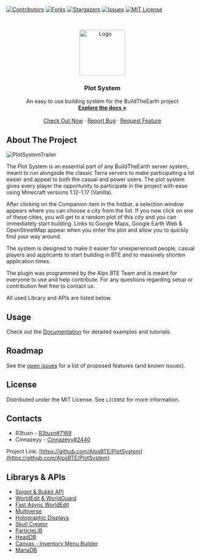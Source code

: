 [![Contributors][contributors-shield]][contributors-url]
[![Forks][forks-shield]][forks-url]
[![Stargazers][stars-shield]][stars-url]
[![Issues][issues-shield]][issues-url]
[![MIT License][license-shield]][license-url]


<!-- PROJECT LOGO -->

<br />

<p align="center">
  <a href="https://github.com/AlpsBTE/PlotSystem">
    <img src="https://cdn.discordapp.com/attachments/492376978922537009/862047184689430568/Block_of_Emerald_JE4_BE3.png" alt="Logo" width="120" height="120">
  </a>
</p>

  <h3 align="center">Plot System</h3>

  <p align="center">
    An easy to use building system for the BuildTheEarth project
    <br />
    <a href="https://github.com/AlpsBTE/PlotSystem/wiki"><strong>Explore the docs »</strong></a>
    <br />
    <br />
    <a href="mc.alps-bte.com">Check Out Now</a>
    ·
    <a href="https://github.com/AlpsBTE/PlotSystem/wiki">Report Bug</a>
    ·
    <a href="https://github.com/AlpsBTE/PlotSystem/wiki">Request Feature</a>
  </p>




<!-- ABOUT THE PROJECT -->
## About The Project

![PlotSystemTrailer](https://user-images.githubusercontent.com/64250550/113524662-7c78b400-95b0-11eb-98dd-753600fb6f17.gif)

The Plot System is an essential part of any BuildTheEarth server system, meant to run alongside the classic Terra servers to make participating a lot easier and appeal to both the casual and power users. The plot system gives every player the opportunity to participate in the project with ease using Minecraft versions 1.12-1.17 (Vanilla). 

After clicking on the Companion item in the hotbar, a selection window appears where you can choose a city from the list. If you now click on one of these cities, you will get to a random plot of this city and you can immediately start building. Links to Google Maps, Google Earth Web & OpenStreetMap appear when you enter the plot and allow you to quickly find your way around. 

The system is designed to make it easier for unexperienced people, casual players and applicants to start building in BTE and to massively shorten application times. 

The plugin was programmed by the Alps BTE Team and is meant for everyone to use and help contribute. For any questions regarding setup or contribution feel free to contact us. 

All used Library and APIs are listed below.



<!-- USAGE EXAMPLES -->
## Usage

Check out the [Documentation](https://github.com/AlpsBTE/PlotSystem/wiki) for detailed examples and tutorials.




<!-- ROADMAP -->
## Roadmap

See the [open issues](https://github.com/AlpsBTE/PlotSystem/issues) for a list of proposed features (and known issues).




<!-- LICENSE -->
## License

Distributed under the MIT License. See `LICENSE` for more information.



<!-- CONTACTS -->
## Contacts

- R3tuxn - [R3tuxn#7169](https://discord.com/invite/vgkspay)
- Cinnazeyy - [Cinnazeyy#2440](https://discord.com/invite/vgkspay)

Project Link: [https://github.com/AlpsBTE/PlotSystem](https://github.com/AlpsBTE/PlotSystem)



<!-- Librarys & APIs -->
## Librarys & APIs
* [Spigot & Bukkit API](https://hub.spigotmc.org/nexus/content/repositories/snapshots/)
* [WorldEdit & WorldGuard](http://maven.enginehub.org/repo/)
* [Fast Async WorldEdit](http://ci.athion.net/job/FastAsyncWorldEdit/ws/mvn/)
* [Multiverse](http://repo.onarandombox.com/content/repositories/multiverse/)
* [Holographic Displays](https://repo.codemc.io/repository/maven-public/)
* [Skull Creator](https://dl.bintray.com/deanveloper/SkullCreator)
* [ParticleLIB](https://github.com/ByteZ1337/ParticleLib)  
* [HeadDB](https://github.com/Arcaniax-Development/HeadDatabase-API)
* [Canvas - Inventory Menu Builder](https://github.com/IPVP-MC/canvas)
* [MariaDB](https://mariadb.com/kb/en/about-mariadb-connector-j/)



<!-- MARKDOWN LINKS & IMAGES -->
<!-- https://www.markdownguide.org/basic-syntax/#reference-style-links -->
[contributors-shield]: https://img.shields.io/github/contributors/AlpsBTE/PlotSystem.svg?style=for-the-badge
[contributors-url]: https://github.com/AlpsBTE/PlotSystem/graphs/contributors
[forks-shield]: https://img.shields.io/github/forks/AlpsBTE/PlotSystem.svg?style=for-the-badge
[forks-url]: https://github.com/AlpsBTE/PlotSystem/network/members
[stars-shield]: https://img.shields.io/github/stars/AlpsBTE/PlotSystem.svg?style=for-the-badge
[stars-url]: https://github.com/AlpsBTE/PlotSystem/stargazers
[issues-shield]: https://img.shields.io/github/issues/AlpsBTE/PlotSystem.svg?style=for-the-badge
[issues-url]: https://github.com/AlpsBTE/PlotSystem/issues
[license-shield]: https://img.shields.io/github/license/AlpsBTE/PlotSystem.svg?style=for-the-badge
[license-url]: https://github.com/AlpsBTE/PlotSystem/blob/main/LICENSE.txt
